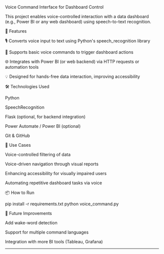 
Voice Command Interface for Dashboard Control

This project enables voice-controlled interaction with a data dashboard (e.g., Power BI or any web dashboard) using speech-to-text recognition.

🔧 Features

🎙️ Converts voice input to text using Python's speech_recognition library

🧠 Supports basic voice commands to trigger dashboard actions

🌐 Integrates with Power BI (or web backend) via HTTP requests or automation tools

💡 Designed for hands-free data interaction, improving accessibility


🛠️ Technologies Used

Python

SpeechRecognition

Flask (optional, for backend integration)

Power Automate / Power BI (optional)

Git & GitHub


🚀 Use Cases

Voice-controlled filtering of data

Voice-driven navigation through visual reports

Enhancing accessibility for visually impaired users

Automating repetitive dashboard tasks via voice


📦 How to Run

pip install -r requirements.txt
python voice_command.py

📄 Future Improvements

Add wake-word detection

Support for multiple command languages

Integration with more BI tools (Tableau, Grafana)



---

